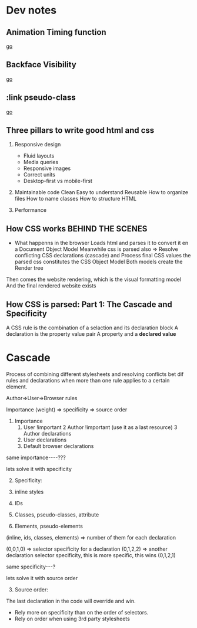 # Dev notes

## Animation Timing function

[go](https://developer.mozilla.org/en-US/docs/Web/CSS/animation-timing-function)

## Backface Visibility

[go](https://developer.mozilla.org/en-US/docs/Web/CSS/backface-visibility)

## :link pseudo-class

[go](https://developer.mozilla.org/en-US/docs/Web/CSS/:link)

## Three pillars to write good html and css

1. Responsive design
   - Fluid layouts
   - Media queries
   - Responsive images
   - Correct units
   - Desktop-first vs mobile-first
2. Maintainable code
   Clean
   Easy to understand
   Reusable
   How to organize files
   How to name classes
   How to structure HTML

3. Performance

## How CSS works BEHIND THE SCENES

- What happenns in the browser
  Loads html and parses it to convert it en a Document Object Model
  Meanwhile css is parsed also => Resolve conflicting CSS declarations (cascade) and Process final CSS values
  the parsed css constitutes the CSS Object Model
  Both models create the Render tree

Then comes the website rendering, which is the visual formatting model
And the final rendered website exists

## How CSS is parsed: Part 1: The Cascade and Specificity

A CSS rule is the combination of a selaction and its declaration block
A declaration is the property value pair
A property and a <strong>declared value</strong>

# Cascade

Process of combining different stylesheets and resolving conflicts bet dif rules and declarations when more than one rule applies to a certain element.

Author=>User=>Browser rules

Importance (weight) => specificity => source order

1. Importance
   1. User !important
      2 Author !important (use it as a last resource)
      3 Author declarations
   2. User declarations
   3. Default browser declarations

same importance----???

lets solve it with specificity

2. Specificity:

1. inline styles
1. IDs
1. Classes, pseudo-classes, attribute
1. Elements, pseudo-elements

(inline, ids, classes, elements) => number of them for each declaration

(0,0,1,0) => selector specificity for a declaration
(0,1,2,2) => another declaration selector specificity, this is more specific, this wins
(0,1,2,1)

same specificity---?

lets solve it with source order

3. Source order:

The last declaration in the code will override and win.

- Rely more on specificity than on the order of selectors.
- Rely on order when using 3rd party stylesheets

